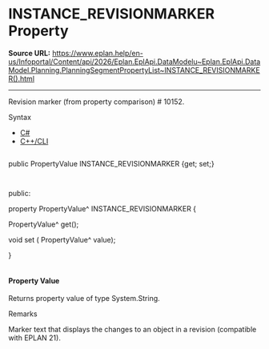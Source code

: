 # INSTANCE_REVISIONMARKER Property

**Source URL:** https://www.eplan.help/en-us/Infoportal/Content/api/2026/Eplan.EplApi.DataModelu~Eplan.EplApi.DataModel.Planning.PlanningSegmentPropertyList~INSTANCE_REVISIONMARKER().html

---

Revision marker (from property comparison) # 10152.

Syntax

- [C#](#i-syntax-CS)
- [C++/CLI](#i-syntax-CPP2005)

```
```
public PropertyValue INSTANCE_REVISIONMARKER {get; set;}
```
```

```
```
public:

property PropertyValue^ INSTANCE_REVISIONMARKER {

   PropertyValue^ get();

   void set (    PropertyValue^ value);

}
```
```

#### Property Value

Returns property value of type System.String.

Remarks

Marker text that displays the changes to an object in a revision (compatible with EPLAN 21).
